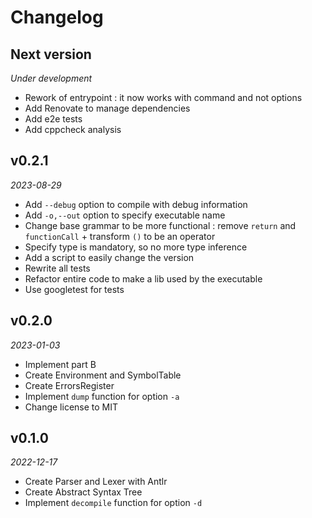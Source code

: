 # Changelog

## Next version

*Under development*

- Rework of entrypoint : it now works with command and not options
- Add Renovate to manage dependencies
- Add e2e tests
- Add cppcheck analysis

## v0.2.1

*2023-08-29*

- Add `--debug` option to compile with debug information
- Add `-o,--out` option to specify executable name
- Change base grammar to be more functional : remove `return` and `functionCall` + transform `()` to be an operator
- Specify type is mandatory, so no more type inference
- Add a script to easily change the version
- Rewrite all tests
- Refactor entire code to make a lib used by the executable
- Use googletest for tests

## v0.2.0

*2023-01-03*

- Implement part B
- Create Environment and SymbolTable
- Create ErrorsRegister
- Implement `dump` function for option `-a`
- Change license to MIT

## v0.1.0

*2022-12-17*

- Create Parser and Lexer with Antlr
- Create Abstract Syntax Tree
- Implement `decompile` function for option `-d`
